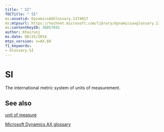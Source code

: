 ```yaml
---
title: " SI"
TOCTitle: " SI"
ms:assetid: DynamicsAXGlossary.1374017
ms:mtpsurl: https://technet.microsoft.com/library/dynamicsaxglossary.1374017(v=AX.60)
ms:contentKeyID: 36057042
author: Khairunj
ms.date: 08/25/2014
mtps_version: v=AX.60
f1_keywords:
- Glossary.SI
---
```


# SI

The international metric system of units of measurement.

## See also

[unit of measure](unit-of-measure.md)

[Microsoft Dynamics AX glossary](glossary/microsoft-dynamics-ax-glossary.md)

  


